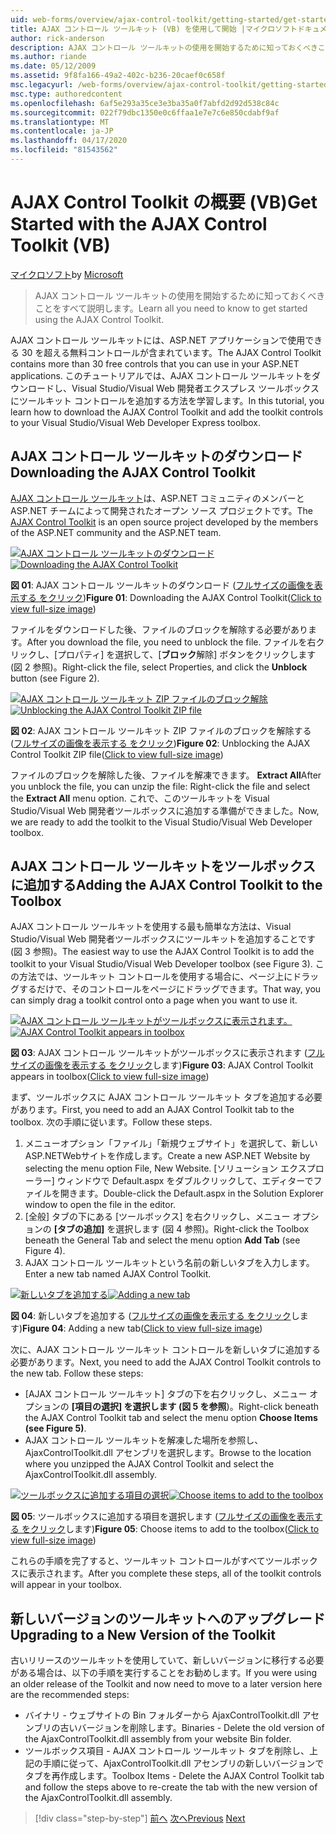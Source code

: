 ```yaml
---
uid: web-forms/overview/ajax-control-toolkit/getting-started/get-started-with-the-ajax-control-toolkit-vb
title: AJAX コントロール ツールキット (VB) を使用して開始 |マイクロソフトドキュメント
author: rick-anderson
description: AJAX コントロール ツールキットの使用を開始するために知っておくべきことをすべて説明します。
ms.author: riande
ms.date: 05/12/2009
ms.assetid: 9f8fa166-49a2-402c-b236-20caef0c658f
msc.legacyurl: /web-forms/overview/ajax-control-toolkit/getting-started/get-started-with-the-ajax-control-toolkit-vb
msc.type: authoredcontent
ms.openlocfilehash: 6af5e293a35ce3e3ba35a0f7abfd2d92d538c84c
ms.sourcegitcommit: 022f79dbc1350e0c6ffaa1e7e7c6e850cdabf9af
ms.translationtype: MT
ms.contentlocale: ja-JP
ms.lasthandoff: 04/17/2020
ms.locfileid: "81543562"
---
```

# <a name="get-started-with-the-ajax-control-toolkit-vb"></a><span data-ttu-id="9f469-103">AJAX Control Toolkit の概要 (VB)</span><span class="sxs-lookup"><span data-stu-id="9f469-103">Get Started with the AJAX Control Toolkit (VB)</span></span>

<span data-ttu-id="9f469-104">[マイクロソフト](https://github.com/microsoft)</span><span class="sxs-lookup"><span data-stu-id="9f469-104">by [Microsoft](https://github.com/microsoft)</span></span>

> <span data-ttu-id="9f469-105">AJAX コントロール ツールキットの使用を開始するために知っておくべきことをすべて説明します。</span><span class="sxs-lookup"><span data-stu-id="9f469-105">Learn all you need to know to get started using the AJAX Control Toolkit.</span></span>

<span data-ttu-id="9f469-106">AJAX コントロール ツールキットには、ASP.NET アプリケーションで使用できる 30 を超える無料コントロールが含まれています。</span><span class="sxs-lookup"><span data-stu-id="9f469-106">The AJAX Control Toolkit contains more than 30 free controls that you can use in your ASP.NET applications.</span></span> <span data-ttu-id="9f469-107">このチュートリアルでは、AJAX コントロール ツールキットをダウンロードし、Visual Studio/Visual Web 開発者エクスプレス ツールボックスにツールキット コントロールを追加する方法を学習します。</span><span class="sxs-lookup"><span data-stu-id="9f469-107">In this tutorial, you learn how to download the AJAX Control Toolkit and add the toolkit controls to your Visual Studio/Visual Web Developer Express toolbox.</span></span>

## <a name="downloading-the-ajax-control-toolkit"></a><span data-ttu-id="9f469-108">AJAX コントロール ツールキットのダウンロード</span><span class="sxs-lookup"><span data-stu-id="9f469-108">Downloading the AJAX Control Toolkit</span></span>

<span data-ttu-id="9f469-109">[AJAX コントロール ツールキット](http://devexpress.com/act)は、ASP.NET コミュニティのメンバーとASP.NET チームによって開発されたオープン ソース プロジェクトです。</span><span class="sxs-lookup"><span data-stu-id="9f469-109">The [AJAX Control Toolkit](http://devexpress.com/act) is an open source project developed by the members of the ASP.NET community and the ASP.NET team.</span></span>

<span data-ttu-id="9f469-110">[![AJAX コントロール ツールキットのダウンロード](get-started-with-the-ajax-control-toolkit-vb/_static/image1.jpg)](get-started-with-the-ajax-control-toolkit-vb/_static/image1.png)</span><span class="sxs-lookup"><span data-stu-id="9f469-110">[![Downloading the AJAX Control Toolkit](get-started-with-the-ajax-control-toolkit-vb/_static/image1.jpg)](get-started-with-the-ajax-control-toolkit-vb/_static/image1.png)</span></span>

<span data-ttu-id="9f469-111">**図 01**: AJAX コントロール ツールキットのダウンロード ([フルサイズの画像を表示する をクリック](get-started-with-the-ajax-control-toolkit-vb/_static/image2.png))</span><span class="sxs-lookup"><span data-stu-id="9f469-111">**Figure 01**: Downloading the AJAX Control Toolkit([Click to view full-size image](get-started-with-the-ajax-control-toolkit-vb/_static/image2.png))</span></span>

<span data-ttu-id="9f469-112">ファイルをダウンロードした後、ファイルのブロックを解除する必要があります。</span><span class="sxs-lookup"><span data-stu-id="9f469-112">After you download the file, you need to unblock the file.</span></span> <span data-ttu-id="9f469-113">ファイルを右クリックし、[プロパティ] を選択して、[**ブロック**解除] ボタンをクリックします (図 2 参照)。</span><span class="sxs-lookup"><span data-stu-id="9f469-113">Right-click the file, select Properties, and click the **Unblock** button (see Figure 2).</span></span>

<span data-ttu-id="9f469-114">[![AJAX コントロール ツールキット ZIP ファイルのブロック解除](get-started-with-the-ajax-control-toolkit-vb/_static/image2.jpg)](get-started-with-the-ajax-control-toolkit-vb/_static/image3.png)</span><span class="sxs-lookup"><span data-stu-id="9f469-114">[![Unblocking the AJAX Control Toolkit ZIP file](get-started-with-the-ajax-control-toolkit-vb/_static/image2.jpg)](get-started-with-the-ajax-control-toolkit-vb/_static/image3.png)</span></span>

<span data-ttu-id="9f469-115">**図 02**: AJAX コントロール ツールキット ZIP ファイルのブロックを解除する ([フルサイズの画像を表示する をクリック](get-started-with-the-ajax-control-toolkit-vb/_static/image4.png))</span><span class="sxs-lookup"><span data-stu-id="9f469-115">**Figure 02**: Unblocking the AJAX Control Toolkit ZIP file([Click to view full-size image](get-started-with-the-ajax-control-toolkit-vb/_static/image4.png))</span></span>

<span data-ttu-id="9f469-116">ファイルのブロックを解除した後、ファイルを解凍できます。 **Extract All**</span><span class="sxs-lookup"><span data-stu-id="9f469-116">After you unblock the file, you can unzip the file: Right-click the file and select the **Extract All** menu option.</span></span> <span data-ttu-id="9f469-117">これで、このツールキットを Visual Studio/Visual Web 開発者ツールボックスに追加する準備ができました。</span><span class="sxs-lookup"><span data-stu-id="9f469-117">Now, we are ready to add the toolkit to the Visual Studio/Visual Web Developer toolbox.</span></span>

## <a name="adding-the-ajax-control-toolkit-to-the-toolbox"></a><span data-ttu-id="9f469-118">AJAX コントロール ツールキットをツールボックスに追加する</span><span class="sxs-lookup"><span data-stu-id="9f469-118">Adding the AJAX Control Toolkit to the Toolbox</span></span>

<span data-ttu-id="9f469-119">AJAX コントロール ツールキットを使用する最も簡単な方法は、Visual Studio/Visual Web 開発者ツールボックスにツールキットを追加することです (図 3 参照)。</span><span class="sxs-lookup"><span data-stu-id="9f469-119">The easiest way to use the AJAX Control Toolkit is to add the toolkit to your Visual Studio/Visual Web Developer toolbox (see Figure 3).</span></span> <span data-ttu-id="9f469-120">この方法では、ツールキット コントロールを使用する場合に、ページ上にドラッグするだけで、そのコントロールをページにドラッグできます。</span><span class="sxs-lookup"><span data-stu-id="9f469-120">That way, you can simply drag a toolkit control onto a page when you want to use it.</span></span>

<span data-ttu-id="9f469-121">[![AJAX コントロール ツールキットがツールボックスに表示されます。](get-started-with-the-ajax-control-toolkit-vb/_static/image3.jpg)](get-started-with-the-ajax-control-toolkit-vb/_static/image5.png)</span><span class="sxs-lookup"><span data-stu-id="9f469-121">[![AJAX Control Toolkit appears in toolbox](get-started-with-the-ajax-control-toolkit-vb/_static/image3.jpg)](get-started-with-the-ajax-control-toolkit-vb/_static/image5.png)</span></span>

<span data-ttu-id="9f469-122">**図 03**: AJAX コントロール ツールキットがツールボックスに表示されます ([フルサイズの画像を表示する をクリック](get-started-with-the-ajax-control-toolkit-vb/_static/image6.png)します)</span><span class="sxs-lookup"><span data-stu-id="9f469-122">**Figure 03**: AJAX Control Toolkit appears in toolbox([Click to view full-size image](get-started-with-the-ajax-control-toolkit-vb/_static/image6.png))</span></span>

<span data-ttu-id="9f469-123">まず、ツールボックスに AJAX コントロール ツールキット タブを追加する必要があります。</span><span class="sxs-lookup"><span data-stu-id="9f469-123">First, you need to add an AJAX Control Toolkit tab to the toolbox.</span></span> <span data-ttu-id="9f469-124">次の手順に従います。</span><span class="sxs-lookup"><span data-stu-id="9f469-124">Follow these steps.</span></span>

1. <span data-ttu-id="9f469-125">メニューオプション「ファイル」「新規ウェブサイト」を選択して、新しいASP.NETWebサイトを作成します。</span><span class="sxs-lookup"><span data-stu-id="9f469-125">Create a new ASP.NET Website by selecting the menu option File, New Website.</span></span> <span data-ttu-id="9f469-126">[ソリューション エクスプローラー] ウィンドウで Default.aspx をダブルクリックして、エディターでファイルを開きます。</span><span class="sxs-lookup"><span data-stu-id="9f469-126">Double-click the Default.aspx in the Solution Explorer window to open the file in the editor.</span></span>
2. <span data-ttu-id="9f469-127">[全般] タブの下にある [ツールボックス] を右クリックし、メニュー オプションの **[タブの追加]** を選択します (図 4 参照)。</span><span class="sxs-lookup"><span data-stu-id="9f469-127">Right-click the Toolbox beneath the General Tab and select the menu option **Add Tab** (see Figure 4).</span></span>
3. <span data-ttu-id="9f469-128">AJAX コントロール ツールキットという名前の新しいタブを入力します。</span><span class="sxs-lookup"><span data-stu-id="9f469-128">Enter a new tab named AJAX Control Toolkit.</span></span>

<span data-ttu-id="9f469-129">[![新しいタブを追加する](get-started-with-the-ajax-control-toolkit-vb/_static/image4.jpg)](get-started-with-the-ajax-control-toolkit-vb/_static/image7.png)</span><span class="sxs-lookup"><span data-stu-id="9f469-129">[![Adding a new tab](get-started-with-the-ajax-control-toolkit-vb/_static/image4.jpg)](get-started-with-the-ajax-control-toolkit-vb/_static/image7.png)</span></span>

<span data-ttu-id="9f469-130">**図 04**: 新しいタブを追加する ([フルサイズの画像を表示する をクリック](get-started-with-the-ajax-control-toolkit-vb/_static/image8.png)します)</span><span class="sxs-lookup"><span data-stu-id="9f469-130">**Figure 04**: Adding a new tab([Click to view full-size image](get-started-with-the-ajax-control-toolkit-vb/_static/image8.png))</span></span>

<span data-ttu-id="9f469-131">次に、AJAX コントロール ツールキット コントロールを新しいタブに追加する必要があります。</span><span class="sxs-lookup"><span data-stu-id="9f469-131">Next, you need to add the AJAX Control Toolkit controls to the new tab. Follow these steps:</span></span>

- <span data-ttu-id="9f469-132">[AJAX コントロール ツールキット] タブの下を右クリックし、メニュー オプションの **[項目の選択] を選択します (図 5 を参照**)。</span><span class="sxs-lookup"><span data-stu-id="9f469-132">Right-click beneath the AJAX Control Toolkit tab and select the menu option **Choose Items (see Figure 5)**.</span></span>
- <span data-ttu-id="9f469-133">AJAX コントロール ツールキットを解凍した場所を参照し、AjaxControlToolkit.dll アセンブリを選択します。</span><span class="sxs-lookup"><span data-stu-id="9f469-133">Browse to the location where you unzipped the AJAX Control Toolkit and select the AjaxControlToolkit.dll assembly.</span></span>

<span data-ttu-id="9f469-134">[![ツールボックスに追加する項目の選択](get-started-with-the-ajax-control-toolkit-vb/_static/image5.jpg)](get-started-with-the-ajax-control-toolkit-vb/_static/image9.png)</span><span class="sxs-lookup"><span data-stu-id="9f469-134">[![Choose items to add to the toolbox](get-started-with-the-ajax-control-toolkit-vb/_static/image5.jpg)](get-started-with-the-ajax-control-toolkit-vb/_static/image9.png)</span></span>

<span data-ttu-id="9f469-135">**図 05**: ツールボックスに追加する項目を選択します ([フルサイズの画像を表示する をクリック](get-started-with-the-ajax-control-toolkit-vb/_static/image10.png)します)</span><span class="sxs-lookup"><span data-stu-id="9f469-135">**Figure 05**: Choose items to add to the toolbox([Click to view full-size image](get-started-with-the-ajax-control-toolkit-vb/_static/image10.png))</span></span>

<span data-ttu-id="9f469-136">これらの手順を完了すると、ツールキット コントロールがすべてツールボックスに表示されます。</span><span class="sxs-lookup"><span data-stu-id="9f469-136">After you complete these steps, all of the toolkit controls will appear in your toolbox.</span></span>

## <a name="upgrading-to-a-new-version-of-the-toolkit"></a><span data-ttu-id="9f469-137">新しいバージョンのツールキットへのアップグレード</span><span class="sxs-lookup"><span data-stu-id="9f469-137">Upgrading to a New Version of the Toolkit</span></span>

<span data-ttu-id="9f469-138">古いリリースのツールキットを使用していて、新しいバージョンに移行する必要がある場合は、以下の手順を実行することをお勧めします。</span><span class="sxs-lookup"><span data-stu-id="9f469-138">If you were using an older release of the Toolkit and now need to move to a later version here are the recommended steps:</span></span>

- <span data-ttu-id="9f469-139">バイナリ - ウェブサイトの Bin フォルダーから AjaxControlToolkit.dll アセンブリの古いバージョンを削除します。</span><span class="sxs-lookup"><span data-stu-id="9f469-139">Binaries - Delete the old version of the AjaxControlToolkit.dll assembly from your website Bin folder.</span></span>
- <span data-ttu-id="9f469-140">ツールボックス項目 - AJAX コントロール ツールキット タブを削除し、上記の手順に従って、AjaxControlToolkit.dll アセンブリの新しいバージョンでタブを再作成します。</span><span class="sxs-lookup"><span data-stu-id="9f469-140">Toolbox Items - Delete the AJAX Control Toolkit tab and follow the steps above to re-create the tab with the new version of the AjaxControlToolkit.dll assembly.</span></span>

> [!div class="step-by-step"]
> <span data-ttu-id="9f469-141">[前へ](creating-a-custom-ajax-control-toolkit-control-extender-cs.md)
> [次へ](using-ajax-control-toolkit-controls-and-control-extenders-vb.md)</span><span class="sxs-lookup"><span data-stu-id="9f469-141">[Previous](creating-a-custom-ajax-control-toolkit-control-extender-cs.md)
[Next](using-ajax-control-toolkit-controls-and-control-extenders-vb.md)</span></span>

